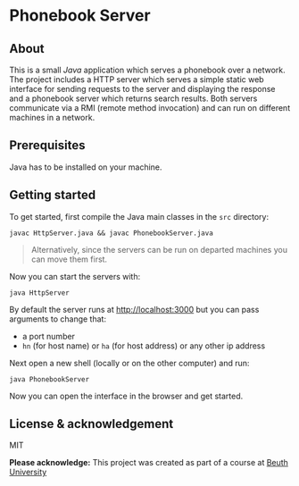 # Phonebook Server

## About

This is a small _Java_ application which serves a phonebook over a network. The project includes a 
HTTP server which serves a simple static web interface for sending requests to the server and displaying the response
 and a phonebook server which returns search results. Both servers communicate via a RMI (remote method invocation) 
 and can run on different machines in a network.

## Prerequisites

Java has to be installed on your machine.

## Getting started

To get started, first compile the Java main classes in the `src` directory:

```
javac HttpServer.java && javac PhonebookServer.java
```

> Alternatively, since the servers can be run on departed machines you can move them first.

Now you can start the servers with:

```
java HttpServer
```

By default the server runs at [http://localhost:3000](http://localhost:3000) but you can pass arguments to change that:

* a port number
* `hn` (for host name) or `ha` (for host address) or any other ip address


Next open a new shell (locally or on the other computer) and run:

```
java PhonebookServer
```

Now you can open the interface in the browser and get started.


## License & acknowledgement

MIT

**Please acknowledge:** This project was created as part of a course at [Beuth University](http://www.beuth-hochschule.de/)
